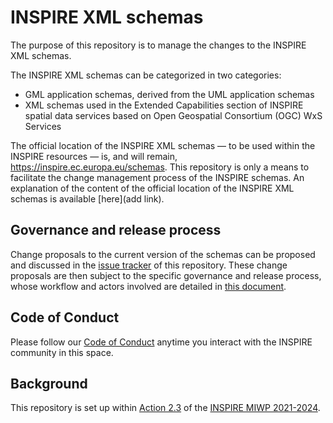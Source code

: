 # INSPIRE XML schemas

The purpose of this repository is to manage the changes to the INSPIRE XML schemas.

The INSPIRE XML schemas can be categorized in two categories:

* GML application schemas, derived from the UML application schemas
* XML schemas used in the Extended Capabilities section of INSPIRE spatial data services based on Open Geospatial Consortium (OGC) WxS Services

The official location of the INSPIRE XML schemas — to be used within the INSPIRE resources — is, and will remain, https://inspire.ec.europa.eu/schemas. This repository is only a means to facilitate the change management process of the INSPIRE schemas. An explanation of the content of the official location of the INSPIRE XML schemas is available [here](add link).

## Governance and release process

Change proposals to the current version of the schemas can be proposed and discussed in the [issue tracker](https://github.com/INSPIRE-MIF/application-schemas/issues/) of this repository. These change proposals are then subject to the specific governance and release process, whose workflow and actors involved are detailed in [this document](/governance-release-process/process.md).

## Code of Conduct

Please follow our [Code of Conduct](https://github.com/INSPIRE-MIF/helpdesk/blob/main/code-of-conduct.md) anytime you interact with the INSPIRE community in this space.

## Background

This repository is set up within [Action 2.3](https://webgate.ec.europa.eu/fpfis/wikis/display/InspireMIG/Action+2.3+Simplification+of+INSPIRE+implementation) of the [INSPIRE MIWP 2021-2024](https://webgate.ec.europa.eu/fpfis/wikis/display/InspireMIG/INSPIRE+work+programme+2021-24).
